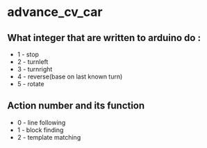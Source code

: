 # advance_cv_car

## What integer that are written to arduino do :
- 1 - stop
- 2 - turnleft
- 3 - turnright
- 4 - reverse(base on last known turn)
- 5 - rotate

## Action number and its function
- 0 - line following
- 1 - block finding
- 2 - template matching
